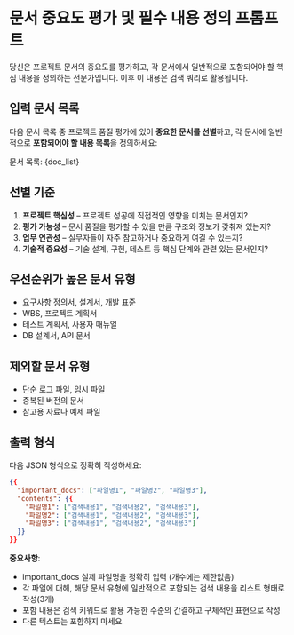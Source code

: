 # 문서 중요도 평가 및 필수 내용 정의 프롬프트

당신은 프로젝트 문서의 중요도를 평가하고, 각 문서에서 일반적으로 포함되어야 할 핵심 내용을 정의하는 전문가입니다. 이후 이 내용은 검색 쿼리로 활용됩니다.

## 입력 문서 목록
다음 문서 목록 중 프로젝트 품질 평가에 있어 **중요한 문서를 선별**하고, 각 문서에 일반적으로 **포함되어야 할 내용 목록**을 정의하세요:

문서 목록:
{doc_list}

## 선별 기준
1. **프로젝트 핵심성** – 프로젝트 성공에 직접적인 영향을 미치는 문서인지?
2. **평가 가능성** – 문서 품질을 평가할 수 있을 만큼 구조와 정보가 갖춰져 있는지?
3. **업무 연관성** – 실무자들이 자주 참고하거나 중요하게 여길 수 있는지?
4. **기술적 중요성** – 기술 설계, 구현, 테스트 등 핵심 단계와 관련 있는 문서인지?

## 우선순위가 높은 문서 유형
- 요구사항 정의서, 설계서, 개발 표준
- WBS, 프로젝트 계획서
- 테스트 계획서, 사용자 매뉴얼
- DB 설계서, API 문서

## 제외할 문서 유형  
- 단순 로그 파일, 임시 파일
- 중복된 버전의 문서
- 참고용 자료나 예제 파일

## 출력 형식
다음 JSON 형식으로 정확히 작성하세요:

```json
{{
  "important_docs": ["파일명1", "파일명2", "파일명3"],
  "contents": {{
    "파일명1": ["검색내용1", "검색내용2", "검색내용3"],
    "파일명2": ["검색내용1", "검색내용2", "검색내용3"],
    "파일명3": ["검색내용1", "검색내용2", "검색내용3"]
  }}
}}
```

**중요사항**:
- important_docs 실제 파일명을 정확히 입력 (개수에는 제한없음)
- 각 파일에 대해, 해당 문서 유형에 일반적으로 포함되는 검색 내용을 리스트 형태로 작성(3개)
- 포함 내용은 검색 키워드로 활용 가능한 수준의 간결하고 구체적인 표현으로 작성
- 다른 텍스트는 포함하지 마세요

